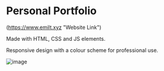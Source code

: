 # Personal Portfolio

(https://www.emilt.xyz "Website Link")

Made with HTML, CSS and JS elements. 

Responsive design with a colour scheme for professional use.

![image](https://user-images.githubusercontent.com/101522174/158083617-02897fc5-54e6-4b4b-9314-b4551635a815.png)
